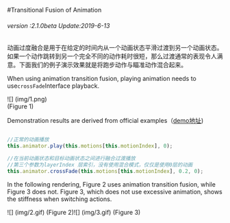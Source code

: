 #Transitional Fusion of Animation

###### *version :2.1.0beta   Update:2019-6-13*


动画过度融合是用于在给定的时间内从一个动画状态平滑过渡到另一个动画状态。如果一个动作跳转到另一个完全不同的动作耗时很短，那么过渡通常的表现令人满意。下面我们的例子演示效果就是将跑步动作与瞄准动作混合起来。

When using animation transition fusion, playing animation needs to use`crossFade`Interface playback.

![] (img/1.png)<br> (Figure 1)

Demonstration results are derived from official examples（[demo地址](https://layaair.ldc.layabox.com/demo2/?language=ch&category=3d&group=Animation3D&name=AnimationLayerBlend))


```typescript

//正常的动画播放
this.animator.play(this.motions[this.motionIndex], 0);

//在当前动画状态和目标动画状态之间进行融合过渡播放
//第三个参数为layerIndex 层索引，没有使用混合模式，仅仅是使用0层的动画
this.animator.crossFade(this.motions[this.motionIndex], 0.2, 0);
```


In the following rendering, Figure 2 uses animation transition fusion, while Figure 3 does not. Figure 3, which does not use excessive animation, shows the stiffness when switching actions.

![] (img/2.gif) (Figure 2)![] (img/3.gif) (Figure 3)

